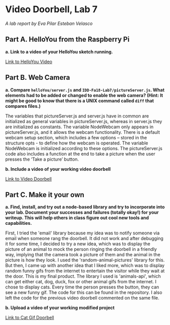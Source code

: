 # Video Doorbell, Lab 7

*A lab report by Eva Pilar Esteban Velasco*

## Part A. HelloYou from the Raspberry Pi

**a. Link to a video of your HelloYou sketch running.**

[Link to HelloYou Video](helloYouVideo_Muted.mp4)

## Part B. Web Camera

**a. Compare `helloYou/server.js` and `IDD-Fa18-Lab7/pictureServer.js`. What elements had to be added or changed to enable the web camera? (Hint: It might be good to know that there is a UNIX command called `diff` that compares files.)**

The variables that pictureServer.js and server.js have in common are initialized as general variables in pictureServer.js, whereas in server.js they are initialized as constants. The variable NodeWebcam only appears in pictureServer.js, and it allows the webcam functionality. There is a default webcam setup section, which includes a few options – stored in the structure opts - to define how the webcam is operated. The variable NodeWebcam is initialized according to these options. The pictureServer.js code also includes a function at the end to take a picture when the user presses the ‘Take a picture’ button. 

**b. Include a video of your working video doorbell**

[Link to Video Doorbell](VideoDoorbell_Muted.mp4)

## Part C. Make it your own

**a. Find, install, and try out a node-based library and try to incorporate into your lab. Document your successes and failures (totally okay!) for your writeup. This will help others in class figure out cool new tools and capabilities.**

First, I tried the 'email' library because my idea was to notify someone via email when someone rang the doorbell. It did not work and after debugging it for some time, I decided to try a new idea, which was to display the picture of an animal to mock the person ringing the doorbell in a friendly way, implying that the camera took a picture of them and the animal in the picture is how they look. I used the 'random-animal-pictures' library for this. But then, I came up with another idea that I liked more, which was to display random funny gifs from the internet to entertain the visitor while they wait at the door. This is my final product. The library I used is 'animals-api', which can get either cat, dog, duck, fox or other animal gifs from the internet. I chose to display cats. Every time the person presses the button, they can see a new funny gif. The code for this can be found in the repository. I also left the code for the previous video doorbell commented on the same file. 

**b. Upload a video of your working modified project**

[Link to Cat Gif Doorbell](CatGifs_Muted.mp4)
